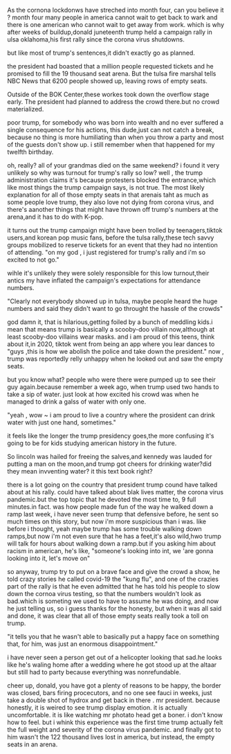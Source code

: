 As the cornona lockdonws have streched into month four,
can you believe it ? month four
many people in america cannot wait to get back to wark
and there is one american who cannot wait to get away from work.
which is why after weeks of buildup,donald juneteenth trump held 
a campaign rally in ulsa oklahoma,his first rally since the corona virus shutdowns.

but like most of trump's sentences,it didn't exactly go as planned.

the president had boasted that a million people requested tickets
and he promised to fill the 19 thousand seat arena.
But the tulsa fire marshal tells NBC News that 6200 people showed up,
leaving rows of empty seats.

Outside of the BOK Center,these workes took down the overflow stage early.
The president had planned to address the crowd there.but no crowd materialized.


poor trump, for somebody who was born into wealth and no ever suffered a single consequence for his actions,
this dude,just can not catch a break, because no thing is more humiliating than when you throw a party and most of the guests don't show up. i still remember when that happened for my twelfth birthday.


oh, really? all of your grandmas died on the same weekend?
i found it very unlikely
so why was turnout for trump's rally so low? well , the trump administration claims it's because protesters blocked the entrance,which like most things the trump campaign says, is not true. The most likely explanation for all of those empty seats in that arenais taht as much as some people love trump, they also love not dying from corona virus, and there's aanother things that might have thrown off trump's numbers at the arena,and it has to do with K-pop.

it turns out the trump campaign might have been trolled by teenagers,tiktok users,and korean pop music fans, before the tulsa rally,these tech savvy groups mobilized to reserve  tickets for an event that they had no intention of attending.
"on my god , i just registered for trump's rally and i'm so excited to not go."

wihle it's unlikely they were solely responsible for this low turnout,their antics my have inflated the campaign's expectations for attendance numbers.

"Clearly not everybody showed up in tulsa, maybe people heard the huge numbers and said they didn't want to go throught the hassle of the crowds"

god damn it, that is hilarious,getting foiled by a bunch of meddling kids.i mean that means trump is basically a scooby-doo villain now,although at least scooby-doo villains wear masks.
and i am proud of this teens, think about it,in 2020, tiktok went from being an app where you lear dances to "guys ,this is how we abolish the police and take down the president." now , trump was reportedly relly unhappy when he looked out and saw the empty seats.

but you know what? people who were there were pumped up to see their guy again.because remember a week ago, when trump used two hands to take a sip of water. just look at how excited his crowd was when he managed to drink a galss of water with only one.

"yeah , wow ~ i am proud to live a country where the prosident can drink water with just one hand, sometimes."

it feels like the longer the trump presidency goes,the more confusing it's going to be for kids studying american history in the future.

So lincoln was hailed for freeing the salves,and kennedy was lauded for putting a man on the moon,and trump got cheers for drinking water?did they mean invventing water? it this text book right?

there is a lot going on the country that president trump cound have talked about at his rally.
could have talked about blak lives matter, the corona virus pandemic.but the top topic that he devoted the most time to, 9 full minutes.in fact. was how people made fun of the way he walked down a ramp last week,
i have never seen trump that defensive before, he sent so much times on this story, but now i'm more suspicious than i was. like before i thought, yeah maybe trump has some trouble walking down ramps,but now i'm not even sure that he has a feet,it's also wild,hwo trump will talk for hours about walking down a ramp.but if you asking him about racism in american, he's like, "someone's looking into int, we 'are gonna looking into it, let's move on"

so anyway, trump try to put on a brave face and give the crowd a show, he told crazy stories he called covid-19 the "kung flu", and one of the crazies part of the rally is that he even admitted that he has told his people to slow down the cornoa virus testing, so that the numbers wouldn't look as bad.which is someting we used to have to assume he was doing, and now he just telling us, so i guess thanks for the honesty, but when it was all said and done, it was clear that all of those empty seats really took a toll on trump.

"it tells you  that he wasn't able to basically put  a happy face on something that, for him, was just an enormous disappointment."

i have never seen a person get out of a helicopter looking that sad.he looks like he's waling home after a wedding where he got stood up at the altaar but still had to party because everything was nonrefundable.


cheer up, donald, you have got a plenty of reasons to be happy, the border was closed, bars firing procecutors, and no one see fauci in weeks, just take a double shot of hydrox and get back in there . mr president. because honestly, it is weired to see trump display emotion. it is actually uncomfortable. it is like watching mr photato head get a boner. i don't know how to feel. but i whink this experience was the first time trump actually felt the full weight and severity of the corona virus pandemic. and finally got to him wasn't the 122 thousand lives lost in america, but instead, the empty seats in an arena.